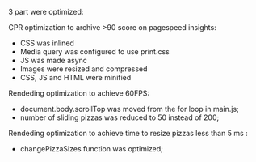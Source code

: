 3 part were optimized:

CPR optimization to archive >90 score on pagespeed insights:
  
- CSS was inlined
- Media query was configured to use print.css
- JS was made async
- Images were resized and compressed
- CSS, JS and HTML were minified


Rendeding optimization to achieve 60FPS:

- document.body.scrollTop was moved from the for loop in main.js;
- number of sliding pizzas was reduced to 50 instead of 200;


Rendeding optimization to achieve time to resize pizzas less than 5 ms :

- changePizzaSizes function was optimized;